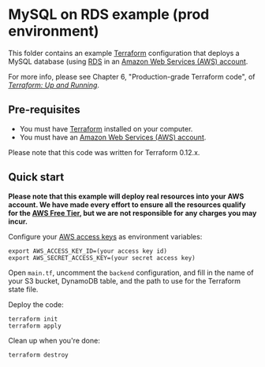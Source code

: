 # MySQL on RDS example (prod environment)

This folder contains an example [Terraform](https://www.terraform.io/) configuration that deploys a MySQL database  (using 
[RDS](https://aws.amazon.com/rds/) in an [Amazon Web Services (AWS) account](http://aws.amazon.com/). 

For more info, please see Chapter 6, "Production-grade Terraform code", of 
*[Terraform: Up and Running](http://www.terraformupandrunning.com)*.

## Pre-requisites

* You must have [Terraform](https://www.terraform.io/) installed on your computer. 
* You must have an [Amazon Web Services (AWS) account](http://aws.amazon.com/).

Please note that this code was written for Terraform 0.12.x.

## Quick start

**Please note that this example will deploy real resources into your AWS account. We have made every effort to ensure 
all the resources qualify for the [AWS Free Tier](https://aws.amazon.com/free/), but we are not responsible for any
charges you may incur.** 

Configure your [AWS access 
keys](http://docs.aws.amazon.com/general/latest/gr/aws-sec-cred-types.html#access-keys-and-secret-access-keys) as 
environment variables:

```
export AWS_ACCESS_KEY_ID=(your access key id)
export AWS_SECRET_ACCESS_KEY=(your secret access key)
```

Open `main.tf`, uncomment the `backend` configuration, and fill in the name of your S3 bucket, DynamoDB table, and
the path to use for the Terraform state file.

Deploy the code:

```
terraform init
terraform apply
```

Clean up when you're done:

```
terraform destroy
```